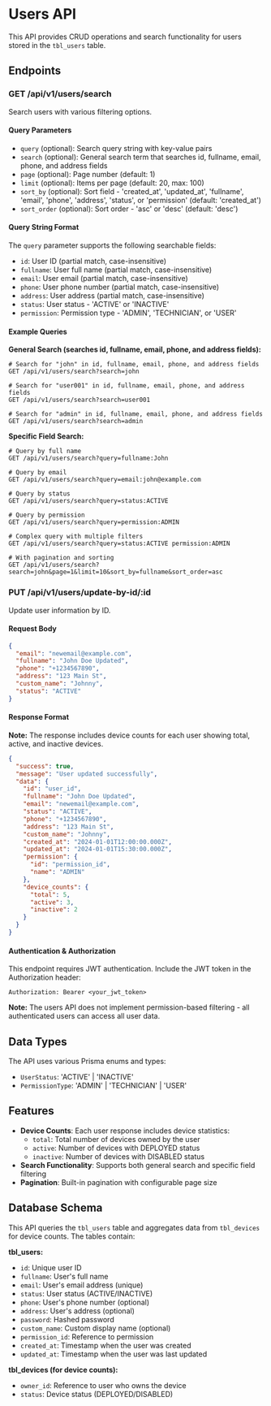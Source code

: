 # Users API

This API provides CRUD operations and search functionality for users stored in the `tbl_users` table.

## Endpoints

### GET /api/v1/users/search

Search users with various filtering options.

#### Query Parameters

- `query` (optional): Search query string with key-value pairs
- `search` (optional): General search term that searches id, fullname, email, phone, and address fields
- `page` (optional): Page number (default: 1)
- `limit` (optional): Items per page (default: 20, max: 100)
- `sort_by` (optional): Sort field - 'created_at', 'updated_at', 'fullname', 'email', 'phone', 'address', 'status', or 'permission' (default: 'created_at')
- `sort_order` (optional): Sort order - 'asc' or 'desc' (default: 'desc')

#### Query String Format

The `query` parameter supports the following searchable fields:

- `id`: User ID (partial match, case-insensitive)
- `fullname`: User full name (partial match, case-insensitive)
- `email`: User email (partial match, case-insensitive)
- `phone`: User phone number (partial match, case-insensitive)
- `address`: User address (partial match, case-insensitive)
- `status`: User status - 'ACTIVE' or 'INACTIVE'
- `permission`: Permission type - 'ADMIN', 'TECHNICIAN', or 'USER'

#### Example Queries

**General Search (searches id, fullname, email, phone, and address fields):**
```
# Search for "john" in id, fullname, email, phone, and address fields
GET /api/v1/users/search?search=john

# Search for "user001" in id, fullname, email, phone, and address fields
GET /api/v1/users/search?search=user001

# Search for "admin" in id, fullname, email, phone, and address fields
GET /api/v1/users/search?search=admin
```

**Specific Field Search:**
```
# Query by full name
GET /api/v1/users/search?query=fullname:John

# Query by email
GET /api/v1/users/search?query=email:john@example.com

# Query by status
GET /api/v1/users/search?query=status:ACTIVE

# Query by permission
GET /api/v1/users/search?query=permission:ADMIN

# Complex query with multiple filters
GET /api/v1/users/search?query=status:ACTIVE permission:ADMIN

# With pagination and sorting
GET /api/v1/users/search?search=john&page=1&limit=10&sort_by=fullname&sort_order=asc
```

### PUT /api/v1/users/update-by-id/:id

Update user information by ID.

#### Request Body

```json
{
  "email": "newemail@example.com",
  "fullname": "John Doe Updated",
  "phone": "+1234567890",
  "address": "123 Main St",
  "custom_name": "Johnny",
  "status": "ACTIVE"
}
```

#### Response Format

**Note:** The response includes device counts for each user showing total, active, and inactive devices.

```json
{
  "success": true,
  "message": "User updated successfully",
  "data": {
    "id": "user_id",
    "fullname": "John Doe Updated",
    "email": "newemail@example.com",
    "status": "ACTIVE",
    "phone": "+1234567890",
    "address": "123 Main St",
    "custom_name": "Johnny",
    "created_at": "2024-01-01T12:00:00.000Z",
    "updated_at": "2024-01-01T15:30:00.000Z",
    "permission": {
      "id": "permission_id",
      "name": "ADMIN"
    },
    "device_counts": {
      "total": 5,
      "active": 3,
      "inactive": 2
    }
  }
}
```

#### Authentication & Authorization

This endpoint requires JWT authentication. Include the JWT token in the Authorization header:

```
Authorization: Bearer <your_jwt_token>
```

**Note:** The users API does not implement permission-based filtering - all authenticated users can access all user data.

## Data Types

The API uses various Prisma enums and types:

- `UserStatus`: 'ACTIVE' | 'INACTIVE'
- `PermissionType`: 'ADMIN' | 'TECHNICIAN' | 'USER'

## Features

- **Device Counts**: Each user response includes device statistics:
  - `total`: Total number of devices owned by the user
  - `active`: Number of devices with DEPLOYED status
  - `inactive`: Number of devices with DISABLED status
- **Search Functionality**: Supports both general search and specific field filtering
- **Pagination**: Built-in pagination with configurable page size

## Database Schema

This API queries the `tbl_users` table and aggregates data from `tbl_devices` for device counts. The tables contain:

**tbl_users:**
- `id`: Unique user ID
- `fullname`: User's full name
- `email`: User's email address (unique)
- `status`: User status (ACTIVE/INACTIVE)
- `phone`: User's phone number (optional)
- `address`: User's address (optional)
- `password`: Hashed password
- `custom_name`: Custom display name (optional)
- `permission_id`: Reference to permission
- `created_at`: Timestamp when the user was created
- `updated_at`: Timestamp when the user was last updated

**tbl_devices (for device counts):**
- `owner_id`: Reference to user who owns the device
- `status`: Device status (DEPLOYED/DISABLED)
